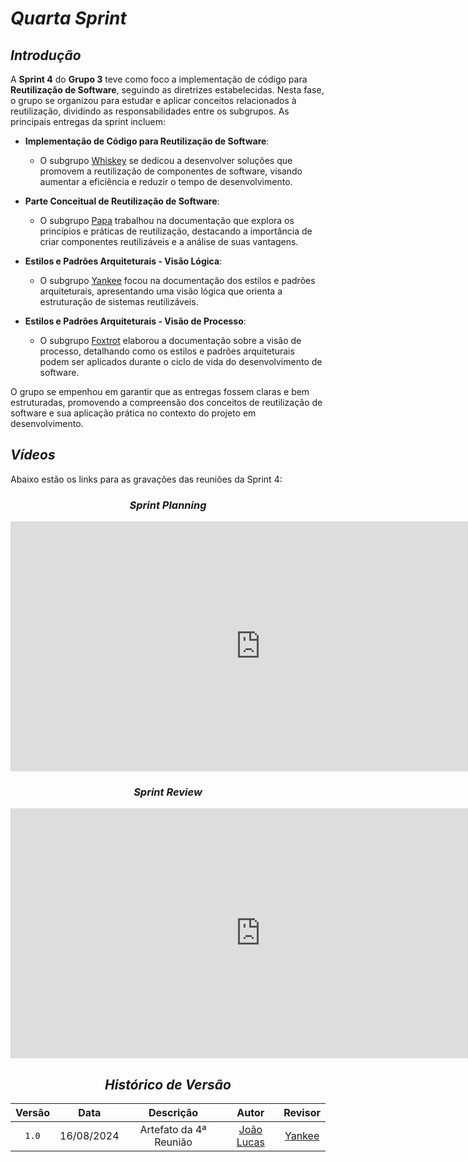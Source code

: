 # <a>*Quarta Sprint*</a>

## <a>*Introdução*</a>

A **Sprint 4** do **Grupo 3** teve como foco a implementação de código para **Reutilização de Software**, seguindo as diretrizes estabelecidas. Nesta fase, o grupo se organizou para estudar e aplicar conceitos relacionados à reutilização, dividindo as responsabilidades entre os subgrupos. As principais entregas da sprint incluem:

- **Implementação de Código para Reutilização de Software**:
    - O subgrupo [Whiskey](../Subgrupos/Whiskey.md) se dedicou a desenvolver soluções que promovem a reutilização de componentes de software, visando aumentar a eficiência e reduzir o tempo de desenvolvimento.

- **Parte Conceitual de Reutilização de Software**:
    - O subgrupo [Papa](../Subgrupos/Papa.md) trabalhou na documentação que explora os princípios e práticas de reutilização, destacando a importância de criar componentes reutilizáveis e a análise de suas vantagens.

- **Estilos e Padrões Arquiteturais - Visão Lógica**:
    - O subgrupo [Yankee](../Subgrupos/Yankee.md) focou na documentação dos estilos e padrões arquiteturais, apresentando uma visão lógica que orienta a estruturação de sistemas reutilizáveis.

- **Estilos e Padrões Arquiteturais - Visão de Processo**:
    - O subgrupo [Foxtrot](../Subgrupos/Foxtrot.md) elaborou a documentação sobre a visão de processo, detalhando como os estilos e padrões arquiteturais podem ser aplicados durante o ciclo de vida do desenvolvimento de software.

O grupo se empenhou em garantir que as entregas fossem claras e bem estruturadas, promovendo a compreensão dos conceitos de reutilização de software e sua aplicação prática no contexto do projeto em desenvolvimento.


## <a>*Vídeos*</a>

Abaixo estão os links para as gravações das reuniões da Sprint 4:

<center>

### <a>*Sprint Planning*</a>


<iframe width="800" height="400" src="https://www.youtube-nocookie.com/embed/rw3WjjYkDm0" frameborder="0" allow="accelerometer; autoplay; clipboard-write; encrypted-media; gyroscope; picture-in-picture" allowfullscreen></iframe>


### <a>*Sprint Review*</a>


<iframe width="800" height="400" src="https://www.youtube-nocookie.com/embed/5hJVWx6z828" frameborder="0" allow="accelerometer; autoplay; clipboard-write; encrypted-media; gyroscope; picture-in-picture" allowfullscreen></iframe>



## <a>*Histórico de Versão*</a>

| Versão |    Data    |       Descrição        |                      Autor                       |             Revisor              |
| :----: | :--------: | :--------------------: | :----------------------------------------------: | :------------------------------: |
| `1.0`  | 16/08/2024 | Artefato da 4ª Reunião | [João Lucas](https://github.com/VasconcelosJoao) | [Yankee](../Subgrupos/Yankee.md) |